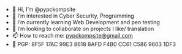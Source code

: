 - 👋 Hi, I’m @pypckompsite
- 👀 I’m interested in Cyber Security, Programming
- 🌱 I’m currently learning Web Development and pen testing
- 💞️ I’m looking to collaborate on projects I like/ translation
- 📫 How to reach me: <pypckompsite@gmail.com>
- 🔐 PGP: 8F5F 17AC 99E3 8618 8AFD F4B0 CC61 C586 9603 1DF3

<!---
pypckompsite/pypckompsite is a ✨ special ✨ repository because its `README.md` (this file) appears on your GitHub profile.
You can click the Preview link to take a look at your changes.
--->

